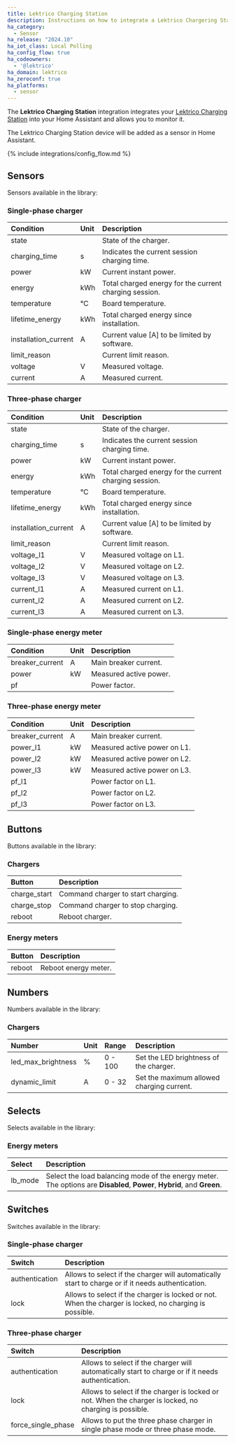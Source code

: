 ```yaml
---
title: Lektrico Charging Station
description: Instructions on how to integrate a Lektrico Chargering Station with Home Assistant.
ha_category:
  - Sensor
ha_release: "2024.10"
ha_iot_class: Local Polling
ha_config_flow: true
ha_codeowners:
  - '@lektrico'
ha_domain: lektrico
ha_zeroconf: true
ha_platforms:
  - sensor
---
```


The **Lektrico Charging Station** integration integrates your [Lektrico Charging Station](https://lektri.co) into your Home Assistant and allows you to monitor it.

The Lektrico Charging Station device will be added as a sensor in Home Assistant.

{% include integrations/config_flow.md %}

## Sensors

Sensors available in the library:

### Single-phase charger

| Condition           | Unit | Description                                               |
| :------------------ | :--- | :-------------------------------------------------------- |
| state               |      | State of the charger.                                     |
| charging_time       | s    | Indicates the current session charging time.              |
| power               | kW   | Current instant power.                                    |
| energy              | kWh  | Total charged energy for the current charging session.    |
| temperature         | °C   | Board temperature.                                        |
| lifetime_energy     | kWh  | Total charged energy since installation.                  |
| installation_current| A    | Current value [A] to be limited by software.              |
| limit_reason        |      | Current limit reason.                                     |
| voltage             | V    | Measured voltage.                                         |
| current             | A    | Measured current.                                         |

### Three-phase charger

| Condition           | Unit | Description                                               |
| :------------------ | :--- | :-------------------------------------------------------- |
| state               |      | State of the charger.                                     |
| charging_time       | s    | Indicates the current session charging time.              |
| power               | kW   | Current instant power.                                    |
| energy              | kWh  | Total charged energy for the current charging session.    |
| temperature         | °C   | Board temperature.                                        |
| lifetime_energy     | kWh  | Total charged energy since installation.                  |
| installation_current| A    | Current value [A] to be limited by software.              |
| limit_reason        |      | Current limit reason.                                     |
| voltage_l1          | V    | Measured voltage on L1.                                   |
| voltage_l2          | V    | Measured voltage on L2.                                   |
| voltage_l3          | V    | Measured voltage on L3.                                   |
| current_l1          | A    | Measured current on L1.                                   |
| current_l2          | A    | Measured current on L2.                                   |
| current_l3          | A    | Measured current on L3.                                   |

### Single-phase energy meter

| Condition           | Unit | Description                                               |
| :------------------ | :--- | :-------------------------------------------------------- |
| breaker_current     | A    | Main breaker current.                                     |
| power               | kW   | Measured active power.                                    |
| pf                  |      | Power factor.                                             |

### Three-phase energy meter

| Condition           | Unit | Description                                               |
| :------------------ | :--- | :-------------------------------------------------------- |
| breaker_current     | A    | Main breaker current.                                     |
| power_l1            | kW   | Measured active power on L1.                              |
| power_l2            | kW   | Measured active power on L2.                              |
| power_l3            | kW   | Measured active power on L3.                              |
| pf_l1               |      | Power factor on L1.                                       |
| pf_l2               |      | Power factor on L2.                                       |
| pf_l3               |      | Power factor on L3.                                       |

## Buttons

Buttons available in the library:

### Chargers

| Button              | Description                        |
| :------------------ | :--------------------------------- |
| charge_start        | Command charger to start charging. |
| charge_stop         | Command charger to stop charging.  |
| reboot              | Reboot charger.                    |

### Energy meters

| Button              | Description                        |
| :------------------ | :--------------------------------- |
| reboot              | Reboot energy meter.               |

## Numbers

Numbers available in the library:

### Chargers

| Number             | Unit | Range   | Description                               |
| :----------------- | :--- | :------ | :---------------------------------------- |
| led_max_brightness | %    | 0 - 100 | Set the LED brightness of the charger.    |
| dynamic_limit      | A    | 0 - 32  | Set the maximum allowed charging current. |

## Selects

Selects available in the library:

### Energy meters

| Select              | Description                             |
| :------------------ | :-------------------------------------- |
| lb_mode             | Select the load balancing mode of the energy meter. The options are **Disabled**, **Power**, **Hybrid**, and **Green**. |

## Switches

Switches available in the library:

### Single-phase charger

| Switch              | Description                             |
| :------------------ | :-------------------------------------- |
| authentication      | Allows to select if the charger will automatically start to charge or if it needs authentication. |
| lock                | Allows to select if the charger is locked or not. When the charger is locked, no charging is possible.|

### Three-phase charger

| Switch              | Description                             |
| :------------------ | :-------------------------------------- |
| authentication      | Allows to select if the charger will automatically start to charge or if it needs authentication. |
| lock                | Allows to select if the charger is locked or not. When the charger is locked, no charging is possible.|
| force_single_phase  | Allows to put the three phase charger in single phase mode or three phase mode.|
